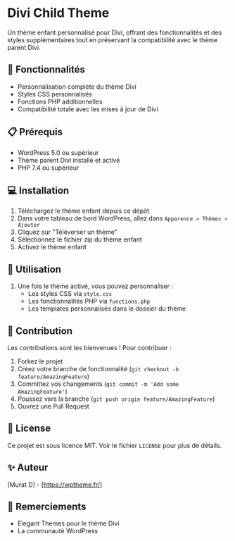 # Divi Child Theme

Un thème enfant personnalisé pour Divi, offrant des fonctionnalités et des styles supplémentaires tout en préservant la compatibilité avec le thème parent Divi.

## 🚀 Fonctionnalités

- Personnalisation complète du thème Divi
- Styles CSS personnalisés
- Fonctions PHP additionnelles
- Compatibilité totale avec les mises à jour de Divi

## 📋 Prérequis

- WordPress 5.0 ou supérieur
- Thème parent Divi installé et activé
- PHP 7.4 ou supérieur

## 💻 Installation

1. Téléchargez le thème enfant depuis ce dépôt
2. Dans votre tableau de bord WordPress, allez dans `Apparence > Thèmes > Ajouter`
3. Cliquez sur "Téléverser un thème"
4. Sélectionnez le fichier zip du thème enfant
5. Activez le thème enfant

## 🔧 Utilisation

1. Une fois le thème activé, vous pouvez personnaliser :
   - Les styles CSS via `style.css`
   - Les fonctionnalités PHP via `functions.php`
   - Les templates personnalisés dans le dossier du thème

## 🤝 Contribution

Les contributions sont les bienvenues ! Pour contribuer :

1. Forkez le projet
2. Créez votre branche de fonctionnalité (`git checkout -b feature/AmazingFeature`)
3. Committez vos changements (`git commit -m 'Add some AmazingFeature'`)
4. Poussez vers la branche (`git push origin feature/AmazingFeature`)
5. Ouvrez une Pull Request

## 📝 License

Ce projet est sous licence MIT. Voir le fichier `LICENSE` pour plus de détails.

## ✨ Auteur

[Murat D] - [https://wptheme.fr/]

## 🙏 Remerciements

- Elegant Themes pour le thème Divi
- La communauté WordPress
